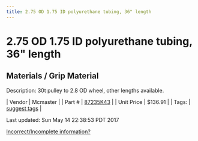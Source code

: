 ```yaml
---
title: 2.75 OD 1.75 ID polyurethane tubing, 36" length
---
```


# 2.75 OD 1.75 ID polyurethane tubing, 36" length
## Materials / Grip Material
Description: 	30t pulley to 2.8 OD wheel, other lengths available. 

| Vendor | Mcmaster | 
| Part # | [87235K43](https://www.mcmaster.com/#87235K43) | 
| Unit Price | $136.91 | 
| Tags: | [suggest tags](https://docs.google.com/forms/d/e/1FAIpQLSeWyY8v3RgOty-MyWmh9U0iivNYN_molChYyS-0U-o-kOAv_g/viewform) | 

Last updated: Sun May 14 22:38:53 PDT 2017

 [Incorrect/Incomplete information?](https://docs.google.com/forms/d/e/1FAIpQLSeWyY8v3RgOty-MyWmh9U0iivNYN_molChYyS-0U-o-kOAv_g/viewform)